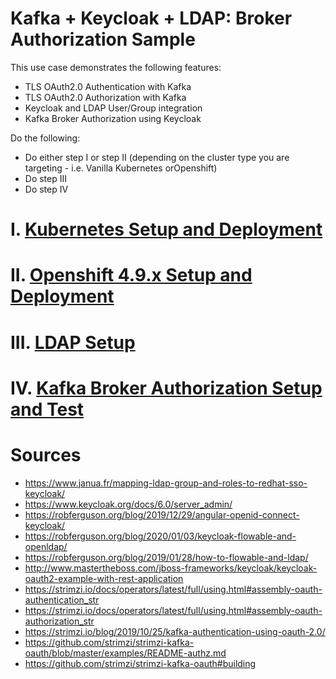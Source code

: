 # Kafka + Keycloak + LDAP: Broker Authorization Sample

This use case demonstrates the following features: 

- TLS OAuth2.0 Authentication with Kafka
- TLS OAuth2.0 Authorization with Kafka
- Keycloak and LDAP User/Group integration
- Kafka Broker Authorization using Keycloak 

Do the following: 

- Do either step I or step II (depending on the cluster type you are targeting - i.e. Vanilla Kubernetes orOpenshift)
- Do step III
- Do step IV

# I. [Kubernetes Setup and Deployment](k8s/README.md)

# II. [Openshift 4.9.x Setup and Deployment](ocp/README.md)

# III. [LDAP Setup](docs/LDAP-SETUP.md)

# IV. [Kafka Broker Authorization Setup and Test](docs/OAUTH-TEST.md)

# Sources

- https://www.janua.fr/mapping-ldap-group-and-roles-to-redhat-sso-keycloak/
- https://www.keycloak.org/docs/6.0/server_admin/
- https://robferguson.org/blog/2019/12/29/angular-openid-connect-keycloak/
- https://robferguson.org/blog/2020/01/03/keycloak-flowable-and-openldap/
- https://robferguson.org/blog/2019/01/28/how-to-flowable-and-ldap/
- http://www.mastertheboss.com/jboss-frameworks/keycloak/keycloak-oauth2-example-with-rest-application
- https://strimzi.io/docs/operators/latest/full/using.html#assembly-oauth-authentication_str
- https://strimzi.io/docs/operators/latest/full/using.html#assembly-oauth-authorization_str
- https://strimzi.io/blog/2019/10/25/kafka-authentication-using-oauth-2.0/
- https://github.com/strimzi/strimzi-kafka-oauth/blob/master/examples/README-authz.md
- https://github.com/strimzi/strimzi-kafka-oauth#building
